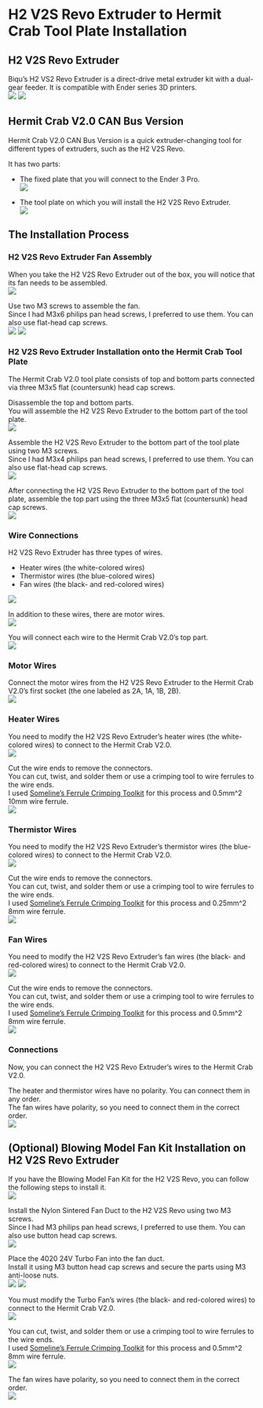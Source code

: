 # H2 V2S Revo Extruder to Hermit Crab Tool Plate Installation
## H2 V2S Revo Extruder
Biqu’s H2 VS2 Revo Extruder is a direct-drive metal extruder kit with a dual-gear feeder. It is compatible with Ender series 3D printers.\
![](Images/H2_V2S_Revo_Extruder_to_Hermit_Crab_Tool_Plate_Installation/H2_V2S_Revo_Extruder_Box.png)
![](Images/H2_V2S_Revo_Extruder_to_Hermit_Crab_Tool_Plate_Installation/H2_V2S_Revo_Extruder_Unbox.png)

## Hermit Crab V2.0 CAN Bus Version
Hermit Crab V2.0 CAN Bus Version is a quick extruder-changing tool for different types of extruders, such as the H2 V2S Revo.

It has two parts:
- The fixed plate that you will connect to the Ender 3 Pro.\
![](Images/H2_V2S_Revo_Extruder_to_Hermit_Crab_Tool_Plate_Installation/Hermit_Crab_V2.0_CANBus_Fixed_Plate.png)

- The tool plate on which you will install the H2 V2S Revo Extruder.\
![](Images/H2_V2S_Revo_Extruder_to_Hermit_Crab_Tool_Plate_Installation/Hermit_Crab_V2.0_CANBus_Tool_Plate.png)

## The Installation Process
### H2 V2S Revo Extruder Fan Assembly
When you take the H2 V2S Revo Extruder out of the box, you will notice that its fan needs to be assembled.\
![](Images/H2_V2S_Revo_Extruder_to_Hermit_Crab_Tool_Plate_Installation/H2_V2S_Revo_Extruder_Fan_1.png)

Use two M3 screws to assemble the fan.\
Since I had M3x6 philips pan head screws, I preferred to use them. You can also use flat-head cap screws.\
![](Images/H2_V2S_Revo_Extruder_to_Hermit_Crab_Tool_Plate_Installation/H2_V2S_Revo_Extruder_Fan_2.png)
![](Images/H2_V2S_Revo_Extruder_to_Hermit_Crab_Tool_Plate_Installation/H2_V2S_Revo_Extruder_Fan_3.png)

### H2 V2S Revo Extruder Installation onto the Hermit Crab Tool Plate
The Hermit Crab V2.0 tool plate consists of top and bottom parts connected via three M3x5 flat (countersunk) head cap screws.

Disassemble the top and bottom parts.\
You will assemble the H2 V2S Revo Extruder to the bottom part of the tool plate.\
![](Images/H2_V2S_Revo_Extruder_to_Hermit_Crab_Tool_Plate_Installation/Hermit_Crab_V2.0_CANBus_Disassemble.png)

Assemble the H2 V2S Revo Extruder to the bottom part of the tool plate using two M3 screws.\
Since I had M3x4 philips pan head screws, I preferred to use them. You can also use flat-head cap screws.\
![](Images/H2_V2S_Revo_Extruder_to_Hermit_Crab_Tool_Plate_Installation/H2_V2S_Revo_Extruder_Hermit_Crab_Bottom_Part_Assembly_1.png)

After connecting the H2 V2S Revo Extruder to the bottom part of the tool plate, assemble the top part using the three M3x5 flat (countersunk) head cap screws.\
![](Images/H2_V2S_Revo_Extruder_to_Hermit_Crab_Tool_Plate_Installation/H2_V2S_Revo_Extruder_Hermit_Crab_Bottom_Part_Assembly_2.png)

### Wire Connections
H2 V2S Revo Extruder has three types of wires.
- Heater wires (the white-colored wires)
- Thermistor wires (the blue-colored wires)
- Fan wires (the black- and red-colored wires)

![](Images/H2_V2S_Revo_Extruder_to_Hermit_Crab_Tool_Plate_Installation/H2_V2S_Revo_Extruder_Cables.png)

In addition to these wires, there are motor wires.\
![](Images/H2_V2S_Revo_Extruder_to_Hermit_Crab_Tool_Plate_Installation/H2_V2S_Revo_Extruder_Motor_Wire.png)

You will connect each wire to the Hermit Crab V2.0’s top part.\
![](Images/H2_V2S_Revo_Extruder_to_Hermit_Crab_Tool_Plate_Installation/H2_V2S_Revo_Extruder_Hermit_Crab_Bottom_Part_Cable_Parts.png)

### Motor Wires
Connect the motor wires from the H2 V2S Revo Extruder to the Hermit Crab V2.0’s first socket (the one labeled as 2A, 1A, 1B, 2B).\
![](Images/H2_V2S_Revo_Extruder_to_Hermit_Crab_Tool_Plate_Installation/H2_V2S_Revo_Extruder_Motor_Wire_Connected.png)

### Heater Wires
You need to modify the H2 V2S Revo Extruder’s heater wires (the white-colored wires) to connect to the Hermit Crab V2.0.\
![](Images/H2_V2S_Revo_Extruder_to_Hermit_Crab_Tool_Plate_Installation/H2_V2S_Revo_Extruder_Heater_Wires.png)

Cut the wire ends to remove the connectors.\
You can cut, twist, and solder them or use a crimping tool to wire ferrules to the wire ends.\
I used [Someline’s Ferrule Crimping Toolkit](https://a.co/d/6WrWCFI "SOMELINE Ferrule Crimping Tool") for this process and 0.5mm^2 10mm wire ferrule.\
![](Images/H2_V2S_Revo_Extruder_to_Hermit_Crab_Tool_Plate_Installation/H2_V2S_Revo_Extruder_Heater_Wires_Cut.png)

### Thermistor Wires
You need to modify the H2 V2S Revo Extruder’s thermistor wires (the blue-colored wires) to connect to the Hermit Crab V2.0.\
![](Images/H2_V2S_Revo_Extruder_to_Hermit_Crab_Tool_Plate_Installation/H2_V2S_Revo_Extruder_Thermistor_Wires.png)

Cut the wire ends to remove the connectors.\
You can cut, twist, and solder them or use a crimping tool to wire ferrules to the wire ends.\
I used [Someline’s Ferrule Crimping Toolkit](https://a.co/d/6WrWCFI "SOMELINE Ferrule Crimping Tool") for this process and 0.25mm^2 8mm wire ferrule.\
![](Images/H2_V2S_Revo_Extruder_to_Hermit_Crab_Tool_Plate_Installation/H2_V2S_Revo_Extruder_Thermistor_Wires_Cut.png)

### Fan Wires
You need to modify the H2 V2S Revo Extruder’s fan wires (the black- and red-colored wires) to connect to the Hermit Crab V2.0.\
![](Images/H2_V2S_Revo_Extruder_to_Hermit_Crab_Tool_Plate_Installation/H2_V2S_Revo_Extruder_Fan_Wires.png)

Cut the wire ends to remove the connectors.\
You can cut, twist, and solder them or use a crimping tool to wire ferrules to the wire ends.\
I used [Someline’s Ferrule Crimping Toolkit](https://a.co/d/6WrWCFI "SOMELINE Ferrule Crimping Tool") for this process and 0.5mm^2 8mm wire ferrule.\
![](Images/H2_V2S_Revo_Extruder_to_Hermit_Crab_Tool_Plate_Installation/H2_V2S_Revo_Extruder_Fan_Wires_Cut.png)

### Connections
Now, you can connect the H2 V2S Revo Extruder’s wires to the Hermit Crab V2.0.

The heater and thermistor wires have no polarity. You can connect them in any order.\
The fan wires have polarity, so you need to connect them in the correct order.\
![](Images/H2_V2S_Revo_Extruder_to_Hermit_Crab_Tool_Plate_Installation/H2_V2S_Revo_Extruder_All_Wires_Connected.png)

## (Optional) Blowing Model Fan Kit Installation on H2 V2S Revo Extruder
If you have the Blowing Model Fan Kit for the H2 V2S Revo, you can follow the following steps to install it.\
![](Images/H2_V2S_Revo_Extruder_to_Hermit_Crab_Tool_Plate_Installation/Blowing_Model_Fan_Kit_Parts.png)

Install the Nylon Sintered Fan Duct to the H2 V2S Revo using two M3 screws.\
Since I had M3 philips pan head screws, I preferred to use them. You can also use button head cap screws.\
![](Images/H2_V2S_Revo_Extruder_to_Hermit_Crab_Tool_Plate_Installation/Blowing_Model_Fan_Kit_Fan_Duct_Assembled.png)

Place the 4020 24V Turbo Fan into the fan duct.\
Install it using M3 button head cap screws and secure the parts using M3 anti-loose nuts.\
![](Images/H2_V2S_Revo_Extruder_to_Hermit_Crab_Tool_Plate_Installation/Blowing_Model_Fan_Kit_Fan_Turbo_Fan_Assembled_1.png)
![](Images/H2_V2S_Revo_Extruder_to_Hermit_Crab_Tool_Plate_Installation/Blowing_Model_Fan_Kit_Fan_Turbo_Fan_Assembled_2.png)

You must modify the Turbo Fan’s wires (the black- and red-colored wires) to connect to the Hermit Crab V2.0.\
![](Images/H2_V2S_Revo_Extruder_to_Hermit_Crab_Tool_Plate_Installation/Blowing_Model_Fan_Kit_Fan_Turbo_Fan_Cables.png)

You can cut, twist, and solder them or use a crimping tool to wire ferrules to the wire ends.\
I used [Someline’s Ferrule Crimping Toolkit](https://a.co/d/6WrWCFI "SOMELINE Ferrule Crimping Tool") for this process and 0.5mm^2 8mm wire ferrule.\
![](Images/H2_V2S_Revo_Extruder_to_Hermit_Crab_Tool_Plate_Installation/Blowing_Model_Fan_Kit_Fan_Turbo_Fan_Cables_Cut.png)

The fan wires have polarity, so you need to connect them in the correct order.\
![](Images/H2_V2S_Revo_Extruder_to_Hermit_Crab_Tool_Plate_Installation/Blowing_Model_Fan_Kit_Fan_Turbo_Fan_Cables_Connected.png)
